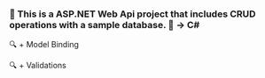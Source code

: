 ### :notebook: This is a ASP.NET Web Api project that includes CRUD operations with a sample database. :notebook: -> C#

:mag: + Model Binding

:mag: + Validations
